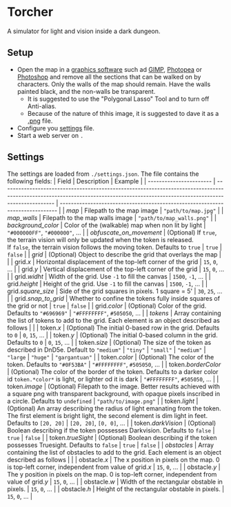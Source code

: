 # Torcher

A simulator for light and vision inside a dark dungeon.

## Setup

- Open the map in a [graphics software](https://en.wikipedia.org/wiki/Graphics_software) such ad [GIMP](https://www.gimp.org/), [Photopea](https://www.photopea.com/) or [Photoshop](https://www.adobe.com/it/products/photoshop/free-trial-download.html) and remove all the sections that can be walked on by characters. Only the walls of the map should remain. Have the walls painted black, and the non-walls be transparent.
  - It is suggested to use the "Polygonal Lasso" Tool and to turn off Anti-alias.
  - Because of the nature of thhis image, it is suggested to dave it as a [.png](https://it.wikipedia.org/wiki/Portable_Network_Graphics) file.
- Configure you [settings](#settings) file.
- Start a web server on `.`

## Settings

The settings are loaded from `./settings.json`. The file contains the following fields:
| Field                   | Description                                                                                                                                                                     | Example                                                                       |
| ----------------------- | ------------------------------------------------------------------------------------------------------------------------------------------------------------------------------- | ----------------------------------------------------------------------------- |
| *map*                   | Filepath to the map image                                                                                                                                                       | `"path/to/map.jpg"`                                                           |
| *map_walls*             | Filepath to the map walls image                                                                                                                                                 | `"path/to/map_walls.png"`                                                     |
| *background_color*      | Color of the (walkable) map when non lit by light                                                                                                                               | `"#000000FF"`, `"#000000"`, ...                                               |
| *obfuscate_on_movement* | (Optional) If `true`, the terrain vision will only be updated when the token is released.<br />If `false`, the terrain vision follows the moving token. Defaults to `true`      | `true` \| `false`                                                             |
| *grid*                  | (Optional) Object to describe the grid that overlays the map                                                                                                                    |                                                                               |
| grid.*x*                | Horizontal displacement of the top-left corner of the grid                                                                                                                      | `15`, `0`, ...                                                                |
| grid.*y*                | Vertical displacement of the top-left corner of the grid                                                                                                                        | `15`, `0`, ...                                                                |
| grid.*widht*            | Width of the grid. Use `-1` to fill the canvas                                                                                                                                  | `1500`, `-1`, ...                                                             |
| grid.*height*           | Height of the grid. Use `-1` to fill the canvas                                                                                                                                 | `1500`, `-1`, ...                                                             |
| grid.*square_size*      | Side of the grid squares in pixels. 1 square = 5'                                                                                                                               | `30`, `25`, ...                                                               |
| grid.*snap_to_grid*     | Whether to confine the tokens fully inside squares of the grid or not                                                                                                           | `true` \| `false`                                                             |
| grid.*color*            | (Optional) Color of the grid. Defaults to `"#696969"`                                                                                                                           | `"#FFFFFFFF"`, `#505050`, ...                                                 |
| *tokens*                | Array containing the list of tokens to add to the grid. Each element is an object described as follows                                                                          |                                                                               |
| token.*x*               | (Optional) The initial 0-based row in the grid. Defaults to `0`                                                                                                                 | `0`, `15`, ...                                                                |
| token.*y*               | (Optional) The initial 0-based column in the grid. Defaults to `0`                                                                                                              | `0`, `15`, ...                                                                |
| token.*size*            | (Optional) The size of the token as described in DnD5e. Default to `"medium"`                                                                                                   | `"tiny"` \| `"small"` \| `"medium"` \| `"large` \| `"huge"` \| `"gargantuan"` |
| token.*color*           | (Optional) The color of the token. Defaults to `"#0F53BA"`                                                                                                                      | `"#FFFFFFFF"`, `#505050`, ...                                                 |
| token.*borderColor*     | (Optional) The color of the border of the token. Defaults to a darker color id `token.*color*` is light, or lighter od it is dark                                               | `"#FFFFFFFF"`, `#505050`, ...                                                 |
| token.*image*           | (Optional) Filepath to the image. Better results achieved with a square png with transparent background, with opaque pixels inscribed in a circle. Defaults to `undefined`      | `"path/to/image.png"`                                                         |
| token.*light*           | (Optional) An array describing the radius of light emanating from the token. The first element is bright light, the second element is dim light in feet. Defaults to `[20, 20]` | `[20, 20]`, `[0, 0]`, ...                                                     |
| token.*darkVision*      | (Optional) Boolean describing if the token possesses Darkvision. Defaults to `false`                                                                                            | `true` \| `false`                                                             |
| token.*trueSight*       | (Optional) Boolean describing if the token possesses Truesight. Defaults to `false`                                                                                             | `true` \| `false`                                                             |
| *obstacles*             | Array containing the list of obstacles to add to the grid. Each element is an object described as follows                                                                       |                                                                               |
| obstacle.*x*            | The x position in pixels on the map. 0 is top-left corner, independent from value of grid.*x*                                                                                   | `15`, `0`, ...                                                                |
| obstacle.*y*            | The y position in pixels on the map. 0 is top-left corner, independent from value of grid.*y*                                                                                   | `15`, `0`, ...                                                                |
| obstacle.*w*            | Width of the rectangular obstable in pixels.                                                                                                                                    | `15`, `0`, ...                                                                |
| obstacle.*h*            | Height of the rectangular obstable in pixels.                                                                                                                                   | `15`, `0`, ...                                                                |